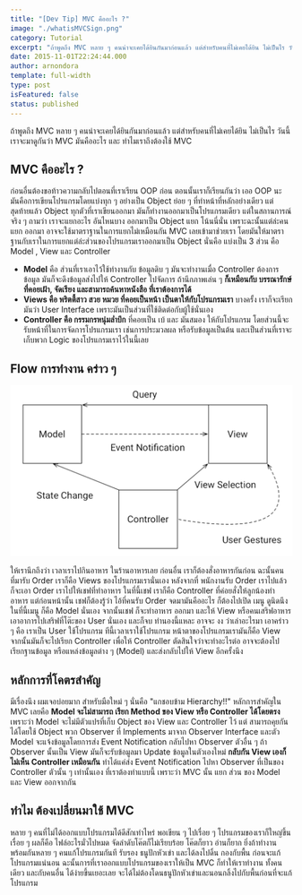 ```yaml
---
title: "[Dev Tip] MVC คืออะไร ?"
image: "./whatisMVCSign.png"
category: Tutorial
excerpt: "ถ้าพูดถึง MVC หลาย ๆ คนน่าจะเคยได้ยินกันมาก่อนแล้ว แต่สำหรับคนที่ไม่เคยได้ยิน ไม่เป็นไร วันนี้เราจะมาดูกันว่า MVC มันคืออะไร และ ทำไมเราถึงต้องใช้ MVC"
date: 2015-11-01T22:24:44.000
author: arnondora
template: full-width
type: post
isFeatured: false
status: published
---
```


ถ้าพูดถึง MVC หลาย ๆ คนน่าจะเคยได้ยินกันมาก่อนแล้ว แต่สำหรับคนที่ไม่เคยได้ยิน ไม่เป็นไร วันนี้เราจะมาดูกันว่า MVC มันคืออะไร และ ทำไมเราถึงต้องใช้ MVC

## MVC คืออะไร ?
ก่อนอื่นต้องขอท้าวความกลับไปตอนที่เราเรียน OOP ก่อน ตอนนั้นเราก็เรียนกันว่า เออ OOP นะ มันคือการเขียนโปรแกรมโดยแบ่งทุก ๆ อย่างเป็น Object ย่อย ๆ ที่ทำหน้าที่หลักอย่างเดียว แต่สุดท้ายแล้ว Object ทุกตัวที่เราเขียนออกมา มันก็ทำงานออกมาเป็นโปรแกรมเดียว แต่ในสถานการณ์จริง ๆ ถามว่า เราจะแยกอะไร อันไหนบาง ออกมาเป็น Object แยก โน้นนี่นั่น เพราะฉะนั้นแต่ล่ะคนแยก ออกมา อาจจะใช้มาตราฐานในการแยกไม่เหมือนกัน MVC เลยเข้ามาช่วยเรา โดยมันให้มาตราฐานกับเราในการแยกแต่ล่ะส่วนของโปรแกรมเราออกมาเป็น Object นั่นคือ แบ่งเป็น 3 ส่วน คือ Model , View และ Controller

* **Model** คือ ส่วนที่เราเอาไว้ใช้ทำงานกับ ข้อมูลดิบ ๆ มันจะทำงานเมื่อ Controller ต้องการข้อมูล มันก็จะดึงข้อมูลส่งไปให้ Controller ไปจัดการ ถ้านึกภาพเล่น ๆ **ก็เหมือนกับ บรรณารักษ์ ที่คอยเฝ้า, จัดเรียง และสามารถค้นหาหนังสือ ที่เราต้องการได้**
* **Views คือ พริตตี้สาว สวย หมวย ที่คอยเป็นหน้า เป็นตาให้กับโปรแกรมเรา** บางครั้ง เราก็จะเรียกมันว่า User Interface เพราะมันเป็นส่วนที่ใช้ติดต่อกับผู้ใช้นั่นเอง
* **Controller คือ กรรมกรหนุ่มล่ำบึก** ที่คอยเป็น เบ้ และ มันสมอง ให้กับโปรแกรม โดยส่วนนี้จะรับหน้าที่ในการจัดการโปรแกรมเรา เช่นการประมวลผล หรือรับข้อมูลเป็นต้น และเป็นส่วนที่เราจะเก็บพวก Logic ของโปรแกรมเราไว้ในนี้เลย

## Flow การทำงาน คร่าว ๆ
![mvc_model](./mvc_model.png)

ให้เรานึกถึงว่า เวลาเราไปกินอาหาร ในร้านอาหารเลย ก่อนอื่น เราก็ต้องสั่งอาหารกันก่อน ฉะนั้นคนที่มารับ Order เราก็คือ Views ของโปรแกรมเรานั่นเอง หลังจากที่ พนักงานรับ Order เราไปแล้ว ก็จะเอา Order เราไปให้เชฟที่ทำอาหาร ในที่นี้เชฟ เราก็คือ Controller ที่ค่อยสั่งให้ลูกน้องทำอาหาร แต่ก่อนหน้านั้น เชฟก็ต้องรู้ว่า ไอ้ที่คนรับ Order จดมามันคืออะไร ก็ต้องไปเปิด เมนู ดูนิดนึง ในที่นี้เมนู ก็คือ Model นั่นเอง จากนั้นเชฟ ก็จะทำอาหาร ออกมา และให้ View หรือคนเสริฟอาหาร เอาอาการไปเสริฟที่โต๊ะของ User นั่นเอง และก็จบ ทำนองนี้แหละ
อาจจะ งง ว่าเล่าอะไรมา เอาคร่าว ๆ คือ เราเป็น User ใช้โปรแกรม ทีนี้เวลาเราใช้โปรแกรม หน้าตาของโปรแกรมเรามันก็คือ View จากนั้นมันก็จะไปเรียก Controller เพื่อให้ Controller ตัดสินใจว่าจะทำอะไรต่อ อาจจะต้องไปเรียกฐานข้อมูล หรือแหล่งข้อมูลต่าง ๆ (Model) และส่งกลับไปให้ View อีกครั้งนึง

## หลักการที่โคตรสำคัญ
มีเรื่องนึง ผมเจอบ่อยมาก สำหรับมือใหม่ ๆ นั่นคือ "แกชอบข้าม Hierarchy!!" หลักการสำคัญใน MVC เลยคือ **Model จะไม่สามารถ เรียก Method ของ View หรือ Controller ได้โดยตรง** เพราะว่า  Model จะไม่มีตัวแปรที่เก็บ Object ของ View และ Controller ไว้ แต่ สามารถคุยกันได้โดยใช้ Object พวก Observer ที่ Implements มาจาก Observer Interface และตัว Model จะแจ้งข้อมูลโดยการส่ง Event Notification กลับไปหา Observer ตัวอื่น ๆ ถ้า Observer นั้นเป็น View มันก็จะรับข้อมูลมา Update ข้อมูลในตัวเองใหม่ **กลับกัน View เองก็ไม่เห็น Controller เหมือนกัน** ทำได้แค่ส่ง Event Notification ไปหา Observer ที่เป็นของ Controller ตัวนั้น ๆ เท่านั้นเอง ที่เราต้องทำแบบนี้ เพราะว่า MVC นั้น แยก ส่วน ของ Model และ View ออกจากกัน

## ทำไม ต้องเปลี่ยนมาใช้ MVC
หลาย ๆ คนที่ไม่ได้ออกแบบโปรแกรมได้ดีสักเท่าไหร่ พอเขียน ๆ ไปเรื่อย ๆ โปรแกรมของเราก็ใหญ่ขึ้นเรื่อย ๆ ผลก็คือ ไฟล์อะไรมั่วไปหมด จัดลำดับโค๊ตก็ไม่เรียบร้อย โค๊ตก็ยาว อ่านก็ยาก ยิ่งถ้าทำงานพร้อมกันหลาย ๆ คนแก้โปรแกรมกันที รับรอง ธนูปักหัวเข่า และได้ลงไปดิ้น กองกับพื้น ก่อนจะแก้โปรแกรมแน่นอน ฉะนั้นการที่เราออกแบบโปรแกรมของเราให้เป็น MVC ก็ทำให้เราทำงาน ทั้งคนเดียว และกับคนอื่น ได้ง่ายขึ้นเยอะเลย จะได้ไม่ต้องโดนธนูปักหัวเข่าและนอนกลิ้งไปกับพื้นก่อนที่จะแก้โปรแกรม
